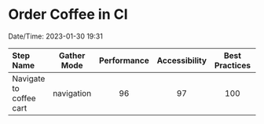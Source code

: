 # Order Coffee in CI

Date/Time: 2023-01-30 19:31

| Step Name               | Gather Mode | Performance | Accessibility | Best Practices | Seo | Pwa |
| :---------------------- | :---------: | :---------: | :-----------: | :------------: | :-: | :-: |
| Navigate to coffee cart | navigation  |     96      |      97       |      100       | 83  | 30  |